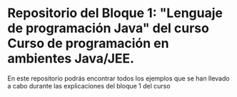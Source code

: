 # Repositorio del Bloque 1: "Lenguaje de programación Java" del curso Curso de programación en ambientes Java/JEE.
En este repositorio podrás encontrar todos los ejemplos que se han llevado a cabo durante las explicaciones del bloque 1 del curso
